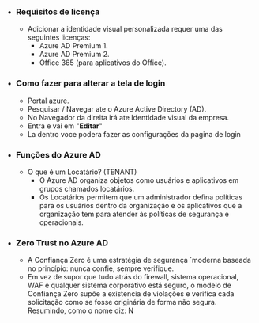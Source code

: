- ### **Requisitos de licença**
	- Adicionar a identidade visual personalizada requer uma das seguintes licenças:
		- Azure AD Premium 1.
		- Azure AD Premium 2.
		- Office 365 (para aplicativos do Office).
- ### **Como fazer para alterar a tela de login**
	- Portal azure.
	- Pesquisar / Navegar ate o Azure Active Directory (AD).
	- No Navegador da direita irá ate Identidade visual da empresa.
	- Entra e vai em "**Editar**"
	- La dentro voce podera fazer as configurações da pagina de login
- ### **Funções do Azure AD**
	- O que é um Locatário? (TENANT)
		- O Azure AD organiza objetos como usuários e aplicativos em grupos chamados locatários.
		- Os Locatários permitem que um administrador defina políticas para os usuários dentro da organização e os aplicativos que a organização tem para atender às políticas de segurança e operacionais.
- ### **Zero Trust no Azure AD**
	- A Confiança Zero é uma estratégia de segurança ´moderna baseada no princípio: nunca confie, sempre verifique.
	- Em vez de supor que tudo atrás do firewall, sistema operacional, WAF e qualquer sistema corporativo está seguro, o modelo de Confiança Zero supõe a existencia de violações e verifica cada solicitação como se fosse originária de forma não segura. Resumindo, como o nome diz: N